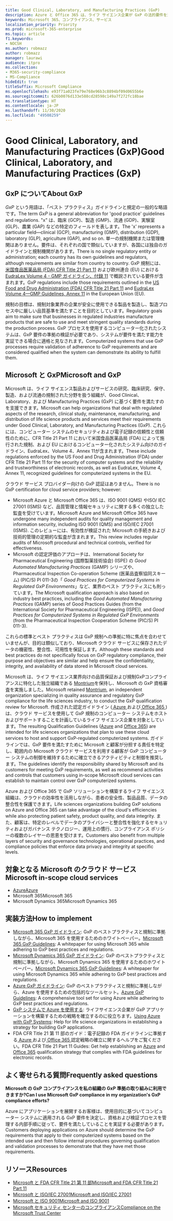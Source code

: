 ```yaml
---
title: Good Clinical, Laboratory, and Manufacturing Practices (GxP)
description: Azure と Office 365 は、ライフ サイエンス企業が GxP の法的要件を満たすのに役立ちます。
keywords: Microsoft 365、コンプライアンス、サービス
localization_priority: Priority
ms.prod: microsoft-365-enterprise
ms.topic: article
f1.keywords:
- NOCSH
ms.author: robmazz
author: robmazz
manager: laurawi
audience: itpro
ms.collection:
- M365-security-compliance
- MS-Compliance
hideEdit: true
titleSuffix: Microsoft Compliance
ms.openlocfilehash: e93f71a023fe79e768e96b3c8894bf09d0655b6e
ms.sourcegitcommit: 626b0076d133e588cd28598c149a7f272fc18bae
ms.translationtype: HT
ms.contentlocale: ja-JP
ms.lasthandoff: 11/30/2020
ms.locfileid: "49508259"
---
```

# <a name="good-clinical-laboratory-and-manufacturing-practices-gxp"></a><span data-ttu-id="7707d-104">Good Clinical, Laboratory, and Manufacturing Practices (GxP)</span><span class="sxs-lookup"><span data-stu-id="7707d-104">Good Clinical, Laboratory, and Manufacturing Practices (GxP)</span></span>

## <a name="about-gxp"></a><span data-ttu-id="7707d-105">GxP について</span><span class="sxs-lookup"><span data-stu-id="7707d-105">About GxP</span></span>

<span data-ttu-id="7707d-106">*GxP* という用語は、「ベスト プラクティス」ガイドラインと規定の一般的な略語です。</span><span class="sxs-lookup"><span data-stu-id="7707d-106">The term *GxP* is a general abbreviation for 'good practice' guidelines and regulations.</span></span> <span data-ttu-id="7707d-107">"x" は、臨床 (GCP)、製造 (GMP)、流通 (GDP)、実験室 (GLP)、農業 (GAP) などの特定のフィールドを表します。</span><span class="sxs-lookup"><span data-stu-id="7707d-107">The 'x' represents a particular field—clinical (GCP), manufacturing (GMP), distribution (GDP), laboratory (GLP), agriculture (GAP), and so on.</span></span> <span data-ttu-id="7707d-108">単一の規制機関または管理機関はありません。要件は、それぞれの国で類似していますが、各国には独自のガイドラインと規制機関があります。</span><span class="sxs-lookup"><span data-stu-id="7707d-108">There is no single regulatory entity or administration; each country has its own guidelines and regulators, although requirements are similar from country to country.</span></span> <span data-ttu-id="7707d-109">GxP 規制には、[米国食品医薬品局 (FDA) CFR Title 21 Part 11](https://aka.ms/FDA-CFR) および欧州連合 (EU) における [EudraLex Volume 4 - GMP ガイドライン、付録 11](https://ec.europa.eu/health/documents/eudralex/vol-4_en) で概説されている要件が含まれます。</span><span class="sxs-lookup"><span data-stu-id="7707d-109">GxP regulations include those requirements outlined in the [US Food and Drug Administration (FDA) CFR Title 21 Part 11](https://aka.ms/FDA-CFR) and [EudraLex Volume 4—GMP Guidelines, Annex 11](https://ec.europa.eu/health/documents/eudralex/vol-4_en) in the European Union (EU).</span></span>

<span data-ttu-id="7707d-110">規制の目標は、規制対象業界の企業が安全に使用できる製品を製造し、製造プロセス中に厳しい品質基準を満たすことを目的としています。</span><span class="sxs-lookup"><span data-stu-id="7707d-110">Regulatory goals aim to make sure that businesses in regulated industries manufacture products that are safe to use and meet stringent quality standards during the production process.</span></span> <span data-ttu-id="7707d-111">GxP プロセスを使用するコンピューター化されたシステムは、GxP 要件の準拠の検証が必要であり、システムが要件を満たす能力を実証できる場合に適格と見なされます。</span><span class="sxs-lookup"><span data-stu-id="7707d-111">Computerized systems that use GxP processes require validation of adherence to GxP requirements and are considered qualified when the system can demonstrate its ability to fulfill them.</span></span>

## <a name="microsoft-and-gxp"></a><span data-ttu-id="7707d-112">Microsoft と GxP</span><span class="sxs-lookup"><span data-stu-id="7707d-112">Microsoft and GxP</span></span>

<span data-ttu-id="7707d-113">Microsoft は、ライフ サイエンス製品およびサービスの研究、臨床研究、保守、製造、および流通の規制された分野を扱う組織が、Good Clinical、Laboratory、および Manufacturing Practices (GxP) に基づく要件を満たすのを支援できます。</span><span class="sxs-lookup"><span data-stu-id="7707d-113">Microsoft can help organizations that deal with regulated aspects of the research, clinical study, maintenance, manufacturing, and distribution of life science products and services meet their requirements under Good Clinical, Laboratory, and Manufacturing Practices (GxP).</span></span> <span data-ttu-id="7707d-114">これらには、コンピューター システムのセキュリティおよび電子記録の信頼性と信頼性のために、CFR Title 21 Part 11 において米国食品医薬品局 (FDA) によって施行された規制、および EU におけるコンピューター化されたシステム向けのガイドライン、EudraLex、Volume 4、Annex 11が含まれます。</span><span class="sxs-lookup"><span data-stu-id="7707d-114">These include regulations enforced by the US Food and Drug Administration (FDA) under CFR Title 21 Part 11 for the security of computer systems and the reliability and trustworthiness of electronic records, as well as EudraLex, Volume 4, Annex 11, recognized guidelines for computerized systems in the EU.</span></span>

<span data-ttu-id="7707d-115">クラウド サービス プロバイダー向けの GxP 認証はありません。</span><span class="sxs-lookup"><span data-stu-id="7707d-115">There is no GxP certification for cloud service providers; however:</span></span>

- <span data-ttu-id="7707d-116">Microsoft Azure と Microsoft Office 365 は、ISO 9001 (QMS) やISO/ IEC 27001 (ISMS) など、品質管理と情報セキュリティに関する多くの独立した監査を受けています。</span><span class="sxs-lookup"><span data-stu-id="7707d-116">Microsoft Azure and Microsoft Office 365 have undergone many independent audits for quality management and information security, including ISO 9001 (QMS) and ISO/IEC 27001 (ISMS).</span></span> <span data-ttu-id="7707d-117">このレビューには、有効性が検証された Microsoft の手続きおよび技術的管理の定期的な監査が含まれます。</span><span class="sxs-lookup"><span data-stu-id="7707d-117">This review includes regular audits of Microsoft procedural and technical controls, verified for effectiveness.</span></span>
- <span data-ttu-id="7707d-118">Microsoft の認定評価のアプローチは、International Society for Pharmaceutical Engineering (国際製薬技術協会) (ISPE) の *Good Automated Manufacturing Practices* (GAMP) シリーズや、Pharmaceutical Inspection Co-operation Scheme (医薬品査察協同スキーム) (PIC/S) PI 011-3の「 *Good Practices for Computerized Systems in Regulated GxP Environments*」など、業界のベスト プラクティスにも則っています。</span><span class="sxs-lookup"><span data-stu-id="7707d-118">The Microsoft qualification approach is also based on industry best practices, including the *Good Automated Manufacturing Practices* (GAMP) series of Good Practices Guides (from the International Society for Pharmaceutical Engineering (ISPE)), and *Good Practices for Computerized Systems in Regulated GxP Environments* (from the Pharmaceutical Inspection Cooperation Scheme (PIC/S) PI 011-3).</span></span>

<span data-ttu-id="7707d-119">これらの標準とベスト プラクティスは GxP 規制への準拠に特に焦点を合わせていませんが、目的は類似しており、Microsoft クラウド サービスに保存されたデータの機密性、整合性、可用性を保証します。</span><span class="sxs-lookup"><span data-stu-id="7707d-119">Although these standards and best practices do not specifically focus on GxP regulatory compliance, their purpose and objectives are similar and help ensure the confidentiality, integrity, and availability of data stored in Microsoft cloud services.</span></span>

<span data-ttu-id="7707d-120">Microsoft は、ライフ サイエンス業界向けの品質保証および規制GxPコンプライアンスに特化した独立組織である [Montrium](https://www.montrium.com/)を保持し、Microsoft の GxP 資格審査を実施しました。</span><span class="sxs-lookup"><span data-stu-id="7707d-120">Microsoft retained [Montrium](https://www.montrium.com/), an independent organization specializing in quality assurance and regulatory GxP compliance for the life sciences industry, to conduct the GxP qualification review for Microsoft.</span></span> <span data-ttu-id="7707d-121">作成された認定ガイドライン ([ Azure ](https://aka.ms/gxpcompliance)および[ Office 365 ](https://aka.ms/o365-qualification-guideline)) は、クラウド サービスを使用して GxP 規制のコンピューター システムをホストおよびサポートすることを計画しているライフ サイエンス企業を対象としています。</span><span class="sxs-lookup"><span data-stu-id="7707d-121">The resulting Qualification Guidelines ([Azure](https://aka.ms/gxpcompliance) and [Office 365](https://aka.ms/o365-qualification-guideline)) are intended for life sciences organizations that plan to use these cloud services to host and support GxP-regulated computerized systems.</span></span> <span data-ttu-id="7707d-122">ガイドラインでは、GxP 要件を満たすために Microsoft と顧客が分担する責任を特定し、範囲内の Microsoft クラウド サービスを利用する顧客が GxP コンピューター システムの制御を維持するために確立できるアクティビティと制御を推奨します。</span><span class="sxs-lookup"><span data-stu-id="7707d-122">The guidelines identify the responsibility shared by Microsoft and its customers for meeting GxP requirements, as well as recommend activities and controls that customers using in-scope Microsoft cloud services can establish to maintain control over GxP computerized systems.</span></span>

<span data-ttu-id="7707d-123">Azure および Office 365 で GxP ソリューションを構築するライフ サイエンス組織は、クラウドの効率性を活用しながら、患者の安全性、製品品質、データの整合性を保護できます。</span><span class="sxs-lookup"><span data-stu-id="7707d-123">Life sciences organizations building GxP solutions on Azure and Office 365 can take advantage of the cloud's efficiencies while also protecting patient safety, product quality, and data integrity.</span></span> <span data-ttu-id="7707d-124">また、顧客は、特定のレベルでデータのプライバシーと整合性を強化するセキュリティおよびガバナンス テクノロジー、運用上の慣行、コンプライアンス ポリシーの複数のレイヤーの恩恵を受けます。</span><span class="sxs-lookup"><span data-stu-id="7707d-124">Customers also benefit from multiple layers of security and governance technologies, operational practices, and compliance policies that enforce data privacy and integrity at specific levels.</span></span>

## <a name="microsoft-in-scope-cloud-services"></a><span data-ttu-id="7707d-125">対象となる Microsoft のクラウド サービス</span><span class="sxs-lookup"><span data-stu-id="7707d-125">Microsoft in-scope cloud services</span></span>

- [<span data-ttu-id="7707d-126">Azure</span><span class="sxs-lookup"><span data-stu-id="7707d-126">Azure</span></span>](https://aka.ms/AzureCompliance)
- <span data-ttu-id="7707d-127">Microsoft 365</span><span class="sxs-lookup"><span data-stu-id="7707d-127">Microsoft 365</span></span>
- <span data-ttu-id="7707d-128">Microsoft Dynamics 365</span><span class="sxs-lookup"><span data-stu-id="7707d-128">Microsoft Dynamics 365</span></span>

## <a name="how-to-implement"></a><span data-ttu-id="7707d-129">実装方法</span><span class="sxs-lookup"><span data-stu-id="7707d-129">How to implement</span></span>

- <span data-ttu-id="7707d-130">[Microsoft 365 GxP ガイドライン](../downloads/microsoft-365-gxp-guidelines-july-2020.pdf): GxP のベストプラクティスと規制に準拠しながら、Microsoft 365 を使用するためのホワイトペーパー。</span><span class="sxs-lookup"><span data-stu-id="7707d-130">[Microsoft 365 GxP Guidelines](../downloads/microsoft-365-gxp-guidelines-july-2020.pdf): A whitepaper for using Microsoft 365 while adhering to GxP best practices and regulations.</span></span>
- <span data-ttu-id="7707d-131">[Microsoft Dynamics 365 GxP ガイドライン](../downloads/microsoft-dynamics-365-gxp-guidelines-july-2020.pdf): GxP のベストプラクティスと規制に準拠しながら、Microsoft Dynamics 365 を使用するためのホワイトペーパー。</span><span class="sxs-lookup"><span data-stu-id="7707d-131">[Microsoft Dynamics 365 GxP Guidelines](../downloads/microsoft-dynamics-365-gxp-guidelines-july-2020.pdf): A whitepaper for using Microsoft Dynamics 365 while adhering to GxP best practices and regulations.</span></span>
- <span data-ttu-id="7707d-132">[Azure GxP ガイドライン](https://aka.ms/gxpcompliance): GxP のベストプラクティスと規制に準拠しながら、Azure を使用するための包括的なツールセット。</span><span class="sxs-lookup"><span data-stu-id="7707d-132">[Azure GxP Guidelines](https://aka.ms/gxpcompliance): A comprehensive tool set for using Azure while adhering to GxP best practices and regulations.</span></span>
- <span data-ttu-id="7707d-133">[GxP システムで Azure を使用する](https://aka.ms/GXP-Azure-Strategies): ライフサイエンス企業が GxP アプリケーションを構築するための戦略を確立するのに役立ちます。</span><span class="sxs-lookup"><span data-stu-id="7707d-133">[Using Azure with GxP Systems](https://aka.ms/GXP-Azure-Strategies): Help for life science organizations in establishing a strategy for building GxP applications.</span></span>
- <span data-ttu-id="7707d-134">FDA CFR Title 21 第 11 部のガイド：電子記録の FDA ガイドラインに準拠する[ Azure ](https://aka.ms/Azure-FDA-Guidelines)および[ Office 365 ](https://aka.ms/o365-qualification-guideline)認定戦略の確立に関するヘルプをご覧ください。</span><span class="sxs-lookup"><span data-stu-id="7707d-134">FDA CFR Title 21 Part 11 Guides: Get help establishing an [Azure](https://aka.ms/Azure-FDA-Guidelines) and [Office 365](https://aka.ms/o365-qualification-guideline) qualification strategy that complies with FDA guidelines for electronic records.</span></span>

## <a name="frequently-asked-questions"></a><span data-ttu-id="7707d-135">よく寄せられる質問</span><span class="sxs-lookup"><span data-stu-id="7707d-135">Frequently asked questions</span></span>

<span data-ttu-id="7707d-136">**Microsoft の GxP コンプライアンスを私の組織の GxP 準拠の取り組みに利用できますか?**</span><span class="sxs-lookup"><span data-stu-id="7707d-136">**Can I use Microsoft GxP compliance in my organization's GxP compliance efforts?**</span></span>

<span data-ttu-id="7707d-137">Azure にアプリケーションを展開するお客様は、使用目的に基づいてコンピューター システムに適用される GxP 要件を決定し、資格および検証プロセスを管理する内部手順に従って、要件を満たしていることを実証する必要があります。</span><span class="sxs-lookup"><span data-stu-id="7707d-137">Customers deploying applications on Azure should determine the GxP requirements that apply to their computerized systems based on the intended use and then follow internal procedures governing qualification and validation processes to demonstrate that they have met those requirements.</span></span>

## <a name="resources"></a><span data-ttu-id="7707d-138">リソース</span><span class="sxs-lookup"><span data-stu-id="7707d-138">Resources</span></span>

- [<span data-ttu-id="7707d-139">Microsoft と FDA CFR Title 21 第 11 部</span><span class="sxs-lookup"><span data-stu-id="7707d-139">Microsoft and FDA CFR Title 21 Part 11</span></span>](offering-fda-cfr-title-21-part-11.md)
- [<span data-ttu-id="7707d-140">Microsoft と ISO/IEC 27001</span><span class="sxs-lookup"><span data-stu-id="7707d-140">Microsoft and ISO/IEC 27001</span></span>](offering-iso-27001.md)
- [<span data-ttu-id="7707d-141">Microsoft と ISO 9001</span><span class="sxs-lookup"><span data-stu-id="7707d-141">Microsoft and ISO 9001</span></span>](offering-iso-9001.md)
- [<span data-ttu-id="7707d-142">Microsoft セキュリティ センターのコンプライアンス</span><span class="sxs-lookup"><span data-stu-id="7707d-142">Compliance on the Microsoft Trust Center</span></span>](https://www.microsoft.com/trust-center/compliance/compliance-overview)
